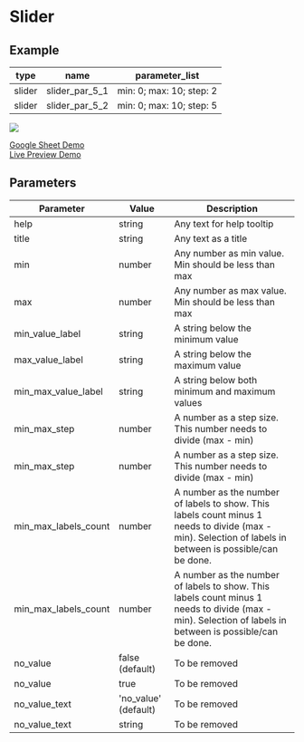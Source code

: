 # Slider
## Example

| type      | name          |parameter_list                 |
| --------- | ------------  |---------                      |
|slider	    |slider_par_5_1 |min: 0; max: 10; step: 2       |
|slider     |slider_par_5_2 |min: 0; max: 10; step: 5       |

![](images/slider.png)

[Google Sheet Demo](https://docs.google.com/spreadsheets/d/1oSJHE2gq_WqgQM6NAKWBfuxCXIjcJ1k4aIUl422QK60/edit#gid=569531329)   
[Live Preview Demo](https://plh-global.web.app/template/comp_slider)

## Parameters

| Parameter             | Value                                                        | Description                                                     |
| ---------             | -----------                                                  | ---------                                                       |                              
|help                   |string                                                        | Any text for help tooltip                                       |             
|title                  |string                                                        | Any text as a title                                             |
|min        |number                                                        | Any number as min value. Min should be less than max   |
|max       |number                                                        | Any number as max value. Min should be less than max   |
|min_value_label        |string                                                        | A string below the minimum value                                |
|max_value_label        |string                                                        | A string below the maximum value                                |
|min_max_value_label    |string                                                        | A string below both minimum and maximum values                  |
|min_max_step           |number                                                        | A number as a step size. This number needs to divide (max - min)|
|min_max_step           |number                                                        | A number as a step size. This number needs to divide (max - min)|
|min_max_labels_count   |number   | A number as the number of labels to show. This labels count minus 1 needs to divide (max - min). Selection of labels in between is possible/can be done.|
|min_max_labels_count   |number   | A number as the number of labels to show. This labels count minus 1 needs to divide (max - min). Selection of labels in between is possible/can be done.|
|no_value               |false (default)                                               | To be removed                        |
|no_value               |true                                                          | To be removed                        |
|no_value_text          |'no_value' (default)                                          | To be removed                        |
|no_value_text          |string                                                        | To be removed                        |
